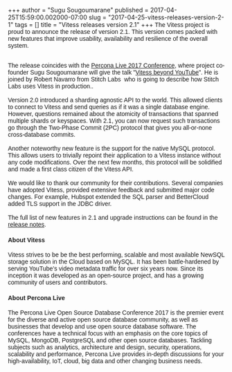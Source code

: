 +++
author = "Sugu Sougoumarane"
published = 2017-04-25T15:59:00.002000-07:00
slug = "2017-04-25-vitess-releases-version-2-1"
tags = []
title = "Vitess releases version 2.1"
+++
<span style="font-family: arial, helvetica, sans-serif;">The Vitess
project is proud to announce the release of version 2.1. This version
comes packed with new features that improve usability, availability and
resilience of the overall system.</span>

<span
style="font-family: &quot;arial&quot; , &quot;helvetica&quot; , sans-serif;">  
</span><span
style="font-family: &quot;arial&quot; , &quot;helvetica&quot; , sans-serif;">The
release coincides with the [Percona Live 2017
Conference](https://www.percona.com/live/17/), where project co-founder
Sugu Sougoumarane will give the talk "[Vitess beyond
YouTube](https://www.percona.com/live/17/sessions/vitess-beyond-youtube)".
He is joined by Robert Navarro from Stitch Labs  who is going to
describe how Stitch Labs uses Vitess in production..</span>  
<span
style="font-family: &quot;arial&quot; , &quot;helvetica&quot; , sans-serif;">  
</span><span
style="font-family: &quot;arial&quot; , &quot;helvetica&quot; , sans-serif;">Version
2.0 introduced a sharding agnostic API to the world. This allowed
clients to connect to Vitess and send queries as if it was a single
database engine. However, questions remained about the atomicity of
transactions that spanned multiple shards or keyspaces. With 2.1, you
can now request such transactions go through the Two-Phase Commit (2PC)
protocol that gives you all-or-none cross-database commits.</span>  
<span
style="font-family: &quot;arial&quot; , &quot;helvetica&quot; , sans-serif;">  
</span><span
style="font-family: &quot;arial&quot; , &quot;helvetica&quot; , sans-serif;">Another
noteworthy new feature is the support for the native MySQL protocol.
This allows users to trivially repoint their application to a Vitess
instance without any code modifications. Over the next few months, this
protocol will be solidified and made a first class citizen of the Vitess
API.</span>  
<span
style="font-family: &quot;arial&quot; , &quot;helvetica&quot; , sans-serif;">  
</span><span
style="font-family: &quot;arial&quot; , &quot;helvetica&quot; , sans-serif;">We
would like to thank our community for their contributions. Several
companies have adopted Vitess, provided extensive feedback and submitted
major code changes. For example, Hubspot extended the SQL parser and
BetterCloud added TLS support in the JDBC driver.</span>  
<span
style="font-family: &quot;arial&quot; , &quot;helvetica&quot; , sans-serif;">  
</span><span
style="font-family: &quot;arial&quot; , &quot;helvetica&quot; , sans-serif;">The
full list of new features in 2.1 and upgrade instructions can be found
in the [release
notes](https://github.com/youtube/vitess/releases/tag/v2.1.0).</span>  

#### <span style="font-family: &quot;arial&quot; , &quot;helvetica&quot; , sans-serif;">About Vitess</span>

<span
style="font-family: &quot;arial&quot; , &quot;helvetica&quot; , sans-serif;">Vitess
strives to be be the best performing, scalable and most available NewSQL
storage solution in the Cloud based on MySQL. It has been
battle-hardened by serving YouTube’s video metadata traffic for over six
years now. Since its inception it was developed as an open-source
project, and has a growing community of users and contributors.</span>  

#### <span style="font-family: &quot;arial&quot; , &quot;helvetica&quot; , sans-serif;">About Percona Live</span>

<span
style="font-family: &quot;arial&quot; , &quot;helvetica&quot; , sans-serif;">The
Percona Live Open Source Database Conference 2017 is the premier event
for the diverse and active open source database community, as well as
businesses that develop and use open source database software. The
conferences have a technical focus with an emphasis on the core topics
of MySQL, MongoDB, PostgreSQL and other open source databases. Tackling
subjects such as analytics, architecture and design, security,
operations, scalability and performance, Percona Live provides in-depth
discussions for your high-availability, IoT, cloud, big data and other
changing business needs.</span>
